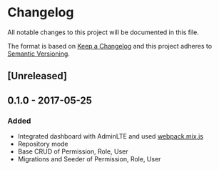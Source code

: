 # Changelog
All notable changes to this project will be documented in this file.

The format is based on [Keep a Changelog](http://keepachangelog.com/)
and this project adheres to [Semantic Versioning](http://semver.org/).

## [Unreleased]

## 0.1.0 - 2017-05-25
### Added
- Integrated dashboard with AdminLTE and used [webpack.mix.js](webpack.mix.js)
- Repository mode
- Base CRUD of Permission, Role, User
- Migrations and Seeder of Permission, Role, User